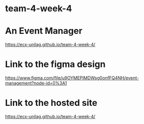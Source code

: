 # team-4-week-4
# An Event Manager

https://ecx-unilag.github.io/team-4-week-4/

# Link to the figma design
https://www.figma.com/file/u9OYMEPIMDWsg0onfFQ4NH/event-management?node-id=0%3A1

# Link to the hosted site
https://ecx-unilag.github.io/team-4-week-4/

